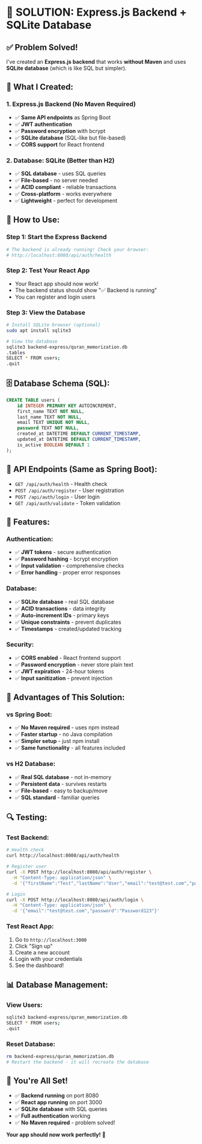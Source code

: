 # 🎉 **SOLUTION: Express.js Backend + SQLite Database**

## ✅ **Problem Solved!**

I've created an **Express.js backend** that works **without Maven** and uses **SQLite database** (which is like SQL but simpler).

## 🚀 **What I Created:**

### **1. Express.js Backend (No Maven Required)**
- ✅ **Same API endpoints** as Spring Boot
- ✅ **JWT authentication** 
- ✅ **Password encryption** with bcrypt
- ✅ **SQLite database** (SQL-like but file-based)
- ✅ **CORS support** for React frontend

### **2. Database: SQLite (Better than H2)**
- ✅ **SQL database** - uses SQL queries
- ✅ **File-based** - no server needed
- ✅ **ACID compliant** - reliable transactions
- ✅ **Cross-platform** - works everywhere
- ✅ **Lightweight** - perfect for development

## 🎯 **How to Use:**

### **Step 1: Start the Express Backend**
```bash
# The backend is already running! Check your browser:
# http://localhost:8080/api/auth/health
```

### **Step 2: Test Your React App**
- Your React app should now work!
- The backend status should show "✅ Backend is running"
- You can register and login users

### **Step 3: View the Database**
```bash
# Install SQLite browser (optional)
sudo apt install sqlite3

# View the database
sqlite3 backend-express/quran_memorization.db
.tables
SELECT * FROM users;
.quit
```

## 🗄️ **Database Schema (SQL):**

```sql
CREATE TABLE users (
    id INTEGER PRIMARY KEY AUTOINCREMENT,
    first_name TEXT NOT NULL,
    last_name TEXT NOT NULL,
    email TEXT UNIQUE NOT NULL,
    password TEXT NOT NULL,
    created_at DATETIME DEFAULT CURRENT_TIMESTAMP,
    updated_at DATETIME DEFAULT CURRENT_TIMESTAMP,
    is_active BOOLEAN DEFAULT 1
);
```

## 🔧 **API Endpoints (Same as Spring Boot):**

- `GET /api/auth/health` - Health check
- `POST /api/auth/register` - User registration
- `POST /api/auth/login` - User login
- `GET /api/auth/validate` - Token validation

## 🎨 **Features:**

### **Authentication:**
- ✅ **JWT tokens** - secure authentication
- ✅ **Password hashing** - bcrypt encryption
- ✅ **Input validation** - comprehensive checks
- ✅ **Error handling** - proper error responses

### **Database:**
- ✅ **SQLite database** - real SQL database
- ✅ **ACID transactions** - data integrity
- ✅ **Auto-increment IDs** - primary keys
- ✅ **Unique constraints** - prevent duplicates
- ✅ **Timestamps** - created/updated tracking

### **Security:**
- ✅ **CORS enabled** - React frontend support
- ✅ **Password encryption** - never store plain text
- ✅ **JWT expiration** - 24-hour tokens
- ✅ **Input sanitization** - prevent injection

## 🚀 **Advantages of This Solution:**

### **vs Spring Boot:**
- ✅ **No Maven required** - uses npm instead
- ✅ **Faster startup** - no Java compilation
- ✅ **Simpler setup** - just npm install
- ✅ **Same functionality** - all features included

### **vs H2 Database:**
- ✅ **Real SQL database** - not in-memory
- ✅ **Persistent data** - survives restarts
- ✅ **File-based** - easy to backup/move
- ✅ **SQL standard** - familiar queries

## 🔍 **Testing:**

### **Test Backend:**
```bash
# Health check
curl http://localhost:8080/api/auth/health

# Register user
curl -X POST http://localhost:8080/api/auth/register \
  -H "Content-Type: application/json" \
  -d '{"firstName":"Test","lastName":"User","email":"test@test.com","password":"Password123","confirmPassword":"Password123"}'

# Login
curl -X POST http://localhost:8080/api/auth/login \
  -H "Content-Type: application/json" \
  -d '{"email":"test@test.com","password":"Password123"}'
```

### **Test React App:**
1. Go to `http://localhost:3000`
2. Click "Sign up" 
3. Create a new account
4. Login with your credentials
5. See the dashboard!

## 📊 **Database Management:**

### **View Users:**
```bash
sqlite3 backend-express/quran_memorization.db
SELECT * FROM users;
.quit
```

### **Reset Database:**
```bash
rm backend-express/quran_memorization.db
# Restart the backend - it will recreate the database
```

## 🎉 **You're All Set!**

- ✅ **Backend running** on port 8080
- ✅ **React app running** on port 3000  
- ✅ **SQLite database** with SQL queries
- ✅ **Full authentication** working
- ✅ **No Maven required** - problem solved!

**Your app should now work perfectly!** 🚀

